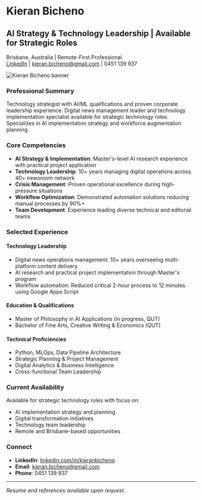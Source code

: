 # Kieran Bicheno

## AI Strategy & Technology Leadership | Available for Strategic Roles

Brisbane, Australia | Remote-First Professional  
[LinkedIn](https://linkedin.com/in/kieranbicheno) | <kieran.bicheno@gmail.com> | 0451 139 937

![Kieran Bicheno banner](https://i.imgur.com/wwuUhUN.png)

### Professional Summary

Technology strategist with AI/ML qualifications and proven corporate leadership experience. Digital news management leader and technology implementation specialist available for strategic technology roles. Specializes in AI implementation strategy and workforce augmentation planning.

### Core Competencies

- **AI Strategy & Implementation**: Master's-level AI research experience with practical project application
- **Technology Leadership**: 10+ years managing digital operations across 40+ newsroom network
- **Crisis Management**: Proven operational excellence during high-pressure situations
- **Workflow Optimization**: Demonstrated automation solutions reducing manual processes by 90%+
- **Team Development**: Experience leading diverse technical and editorial teams

### Selected Experience

#### Technology Leadership

- Digital news operations management: 10+ years overseeing multi-platform content delivery
- AI research and practical project implementation through Master's program
- Workflow automation: Reduced critical 2-hour process to 12 minutes using Google Apps Script

#### Education & Qualifications

- Master of Philosophy in AI Applications (in progress, QUT)
- Bachelor of Fine Arts, Creative Writing & Economics (QUT)

#### Technical Proficiencies

- Python, MLOps, Data Pipeline Architecture
- Strategic Planning & Project Management  
- Digital Analytics & Business Intelligence
- Cross-functional Team Leadership

### Current Availability

Available for strategic technology roles with focus on:

- AI implementation strategy and planning
- Digital transformation initiatives
- Technology team leadership
- Remote and Brisbane-based opportunities

### Connect

- **LinkedIn**: [linkedin.com/in/kieranbicheno](https://linkedin.com/in/kieranbicheno)
- **Email**: <kieran.bicheno@gmail.com>
- **Phone**: 0451 139 937

---

*Resume and references available upon request.*
